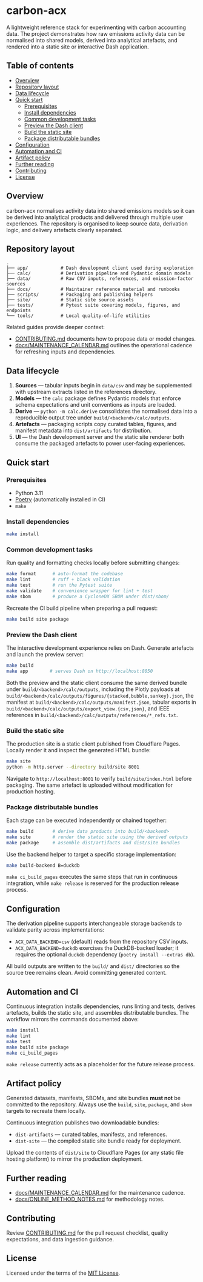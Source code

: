 # carbon-acx

A lightweight reference stack for experimenting with carbon accounting data.
The project demonstrates how raw emissions activity data can be normalised into
shared models, derived into analytical artefacts, and rendered into a static
site or interactive Dash application.

## Table of contents

- [Overview](#overview)
- [Repository layout](#repository-layout)
- [Data lifecycle](#data-lifecycle)
- [Quick start](#quick-start)
  - [Prerequisites](#prerequisites)
  - [Install dependencies](#install-dependencies)
  - [Common development tasks](#common-development-tasks)
  - [Preview the Dash client](#preview-the-dash-client)
  - [Build the static site](#build-the-static-site)
  - [Package distributable bundles](#package-distributable-bundles)
- [Configuration](#configuration)
- [Automation and CI](#automation-and-ci)
- [Artifact policy](#artifact-policy)
- [Further reading](#further-reading)
- [Contributing](#contributing)
- [License](#license)

## Overview

carbon-acx normalises activity data into shared emissions models so it can be
derived into analytical products and delivered through multiple user
experiences. The repository is organised to keep source data, derivation logic,
and delivery artefacts clearly separated.

## Repository layout

```
.
├── app/            # Dash development client used during exploration
├── calc/           # Derivation pipeline and Pydantic domain models
├── data/           # Raw CSV inputs, references, and emission-factor sources
├── docs/           # Maintainer reference material and runbooks
├── scripts/        # Packaging and publishing helpers
├── site/           # Static site source assets
├── tests/          # Pytest suite covering models, figures, and endpoints
└── tools/          # Local quality-of-life utilities
```

Related guides provide deeper context:

- [CONTRIBUTING.md](CONTRIBUTING.md) documents how to propose data or model
  changes.
- [docs/MAINTENANCE_CALENDAR.md](docs/MAINTENANCE_CALENDAR.md) outlines the
  operational cadence for refreshing inputs and dependencies.

## Data lifecycle

1. **Sources** — tabular inputs begin in `data/csv` and may be supplemented with
   upstream extracts listed in the references directory.
2. **Models** — the `calc` package defines Pydantic models that enforce schema
   expectations and unit conventions as inputs are loaded.
3. **Derive** — `python -m calc.derive` consolidates the normalised data into a
   reproducible output tree under `build/<backend>/calc/outputs`.
4. **Artefacts** — packaging scripts copy curated tables, figures, and manifest
   metadata into `dist/artifacts` for distribution.
5. **UI** — the Dash development server and the static site renderer both
   consume the packaged artefacts to power user-facing experiences.

## Quick start

### Prerequisites

- Python 3.11
- [Poetry](https://python-poetry.org/) (automatically installed in CI)
- `make`

### Install dependencies

```bash
make install
```

### Common development tasks

Run quality and formatting checks locally before submitting changes:

```bash
make format      # auto-format the codebase
make lint        # ruff + black validation
make test        # run the Pytest suite
make validate    # convenience wrapper for lint + test
make sbom        # produce a CycloneDX SBOM under dist/sbom/
```

Recreate the CI build pipeline when preparing a pull request:

```bash
make build site package
```

### Preview the Dash client

The interactive development experience relies on Dash. Generate artefacts and
launch the preview server:

```bash
make build
make app        # serves Dash on http://localhost:8050
```

Both the preview and the static client consume the same derived bundle under
`build/<backend>/calc/outputs`, including the Plotly payloads at
`build/<backend>/calc/outputs/figures/{stacked,bubble,sankey}.json`, the
manifest at `build/<backend>/calc/outputs/manifest.json`, tabular exports in
`build/<backend>/calc/outputs/export_view.{csv,json}`, and IEEE references in
`build/<backend>/calc/outputs/references/*_refs.txt`.

### Build the static site

The production site is a static client published from Cloudflare Pages. Locally
render it and inspect the generated HTML bundle:

```bash
make site
python -m http.server --directory build/site 8001
```

Navigate to `http://localhost:8001` to verify `build/site/index.html` before
packaging. The same artefact is uploaded without modification for production
hosting.

### Package distributable bundles

Each stage can be executed independently or chained together:

```bash
make build       # derive data products into build/<backend>
make site        # render the static site using the derived outputs
make package     # assemble dist/artifacts and dist/site bundles
```

Use the backend helper to target a specific storage implementation:

```bash
make build-backend B=duckdb
```

`make ci_build_pages` executes the same steps that run in continuous
integration, while `make release` is reserved for the production release
process.

## Configuration

The derivation pipeline supports interchangeable storage backends to validate
parity across implementations:

- `ACX_DATA_BACKEND=csv` (default) reads from the repository CSV inputs.
- `ACX_DATA_BACKEND=duckdb` exercises the DuckDB-backed loader; it requires the
  optional `duckdb` dependency (`poetry install --extras db`).

All build outputs are written to the `build/` and `dist/` directories so the
source tree remains clean. Avoid committing generated content.

## Automation and CI

Continuous integration installs dependencies, runs linting and tests, derives
artefacts, builds the static site, and assembles distributable bundles. The
workflow mirrors the commands documented above:

```bash
make install
make lint
make test
make build site package
make ci_build_pages
```

`make release` currently acts as a placeholder for the future release process.

## Artifact policy

Generated datasets, manifests, SBOMs, and site bundles **must not** be
committed to the repository. Always use the `build`, `site`, `package`, and
`sbom` targets to recreate them locally.

Continuous integration publishes two downloadable bundles:

- `dist-artifacts` — curated tables, manifests, and references.
- `dist-site` — the compiled static site bundle ready for deployment.

Upload the contents of `dist/site` to Cloudflare Pages (or any static file
hosting platform) to mirror the production deployment.

## Further reading

- [docs/MAINTENANCE_CALENDAR.md](docs/MAINTENANCE_CALENDAR.md) for the
  maintenance cadence.
- [docs/ONLINE_METHOD_NOTES.md](docs/ONLINE_METHOD_NOTES.md) for methodology
  notes.

## Contributing

Review [CONTRIBUTING.md](CONTRIBUTING.md) for the pull request checklist,
quality expectations, and data ingestion guidance.

## License

Licensed under the terms of the [MIT License](LICENSE).
